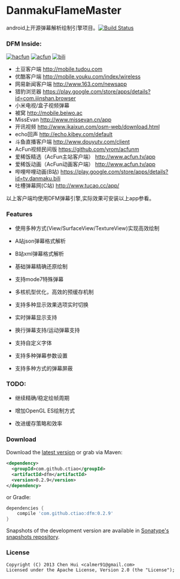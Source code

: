DanmakuFlameMaster
==================

android上开源弹幕解析绘制引擎项目。[![Build Status](https://travis-ci.org/ctiao/DanmakuFlameMaster.png?branch=master)](https://travis-ci.org/ctiao/DanmakuFlameMaster)

### DFM Inside: 
[![hacfun](https://raw.github.com/ctiao/ctiao.github.io/master/images/apps/hacfun.png?raw=true)](http://www.coolapk.com/apk/tv.ac.fun)
[![acfun](https://raw.github.com/ctiao/ctiao.github.io/master/images/apps/acfun.png?raw=true)](http://www.coolapk.com/apk/tv.acfundanmaku.video)
[![bili](https://raw.github.com/ctiao/ctiao.github.io/master/images/apps/bili.png?raw=true)](https://play.google.com/store/apps/details?id=tv.danmaku.bili)

- 土豆客户端 http://mobile.tudou.com
- 优酷客户端 http://mobile.youku.com/index/wireless
- 网易新闻客户端 http://www.163.com/newsapp
- 猎豹浏览器 https://play.google.com/store/apps/details?id=com.ijinshan.browser
- 小米电视/盒子视频弹幕
- 被窝 http://mobile.beiwo.ac
- MissEvan http://www.missevan.cn/app
- 开讯视频 http://www.ikaixun.com/osm-web/download.html
- echo回声 http://echo.kibey.com/default
- 斗鱼直播客户端 http://www.douyutv.com/client
- AcFun视频民间版 https://github.com/yrom/acfunm
- 爱稀饭精选（AcFun主站客户端） http://www.acfun.tv/app
- 爱稀饭动画（AcFun动画客户端） http://www.acfun.tv/app
- 哔哩哔哩动画(B站) https://play.google.com/store/apps/details?id=tv.danmaku.bili
- 吐槽弹幕网(C站) http://www.tucao.cc/app/

以上客户端均使用DFM弹幕引擎,实际效果可安装以上app参看。

### Features

- 使用多种方式(View/SurfaceView/TextureView)实现高效绘制

- A站json弹幕格式解析

- B站xml弹幕格式解析

- 基础弹幕精确还原绘制

- 支持mode7特殊弹幕

- 多核机型优化，高效的预缓存机制

- 支持多种显示效果选项实时切换

- 实时弹幕显示支持

- 换行弹幕支持/运动弹幕支持

- 支持自定义字体

- 支持多种弹幕参数设置

- 支持多种方式的弹幕屏蔽

### TODO:

- 继续精确/稳定绘帧周期

- 增加OpenGL ES绘制方式

- 改进缓存策略和效率


### Download
Download the [latest version][1] or grab via Maven:

```xml
<dependency>
  <groupId>com.github.ctiao</groupId>
  <artifactId>dfm</artifactId>
  <version>0.2.9</version>
</dependency>
```

or Gradle:
```groovy
dependencies {
    compile 'com.github.ctiao:dfm:0.2.9'
}
```
Snapshots of the development version are available in [Sonatype's snapshots repository][2].


### License
    Copyright (C) 2013 Chen Hui <calmer91@gmail.com>
    Licensed under the Apache License, Version 2.0 (the "License");


[1]:https://oss.sonatype.org/#nexus-search;gav~com.github.ctiao~dfm~~~
[2]:https://oss.sonatype.org/content/repositories/snapshots/